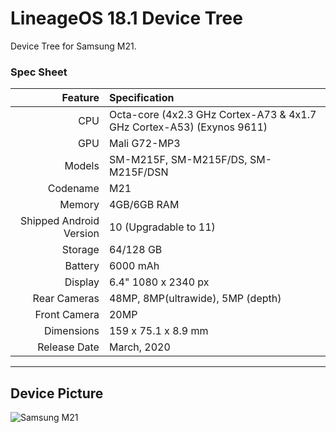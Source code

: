 # LineageOS 18.1 Device Tree
Device Tree for Samsung M21.

### Spec Sheet
Feature | Specification
-------:|:------------------------- 
CPU | Octa-core (4x2.3 GHz Cortex-A73 & 4x1.7 GHz Cortex-A53) (Exynos 9611) 
GPU | Mali G72-MP3
Models | SM-M215F, SM-M215F/DS, SM-M215F/DSN
Codename | M21
Memory | 4GB/6GB RAM
Shipped Android Version | 10 (Upgradable to 11)
Storage | 64/128 GB
Battery | 6000 mAh 
Display | 6.4" 1080 x 2340 px 
Rear Cameras | 48MP, 8MP(ultrawide), 5MP (depth)
Front Camera | 20MP
Dimensions | 159 x 75.1 x 8.9 mm
Release Date | March, 2020
 
---

## Device Picture

![Samsung M21](https://fdn2.gsmarena.com/vv/pics/samsung/samsung-galaxy-m21-1.jpg "Samsung M21")
